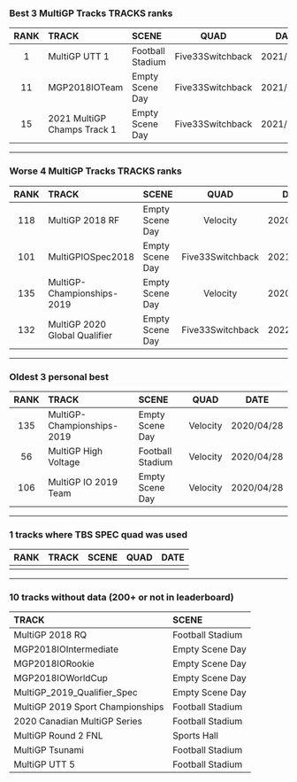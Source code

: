 ### Best 3 MultiGP Tracks TRACKS ranks
|RANK|TRACK|SCENE|QUAD|DATE|
|:---:|:---|:---|:---:|:---:|
|1|MultiGP UTT 1|Football Stadium|Five33Switchback|2021/09/16|
|11|MGP2018IOTeam|Empty Scene Day|Five33Switchback|2021/07/10|
|15|2021 MultiGP Champs Track 1|Empty Scene Day|Five33Switchback|2021/10/29|
---
### Worse 4 MultiGP Tracks TRACKS ranks
|RANK|TRACK|SCENE|QUAD|DATE|
|:---:|:---|:---|:---:|:---:|
|118|MultiGP 2018 RF|Empty Scene Day|Velocity|2020/04/30|
|101|MultiGPIOSpec2018|Empty Scene Day|Five33Switchback|2021/09/08|
|135|MultiGP-Championships-2019|Empty Scene Day|Velocity|2020/04/28|
|132|MultiGP 2020 Global Qualifier|Empty Scene Day|Five33Switchback|2022/02/02|
---
### Oldest 3 personal best
|RANK|TRACK|SCENE|QUAD|DATE|
|:---:|:---|:---|:---:|:---:|
|135|MultiGP-Championships-2019|Empty Scene Day|Velocity|2020/04/28|
|56|MultiGP High Voltage|Football Stadium|Velocity|2020/04/28|
|106|MultiGP IO 2019 Team|Empty Scene Day|Velocity|2020/04/28|
---
### 1 tracks where TBS SPEC quad was used
|RANK|TRACK|SCENE|QUAD|DATE|
|:---:|:---|:---|:---:|:---:|
||||||
---
### 10 tracks without data (200+ or not in leaderboard)
|TRACK|SCENE|
|:---|:---|
|MultiGP 2018 RQ|Football Stadium|
|MGP2018IOIntermediate|Empty Scene Day|
|MGP2018IORookie|Empty Scene Day|
|MGP2018IOWorldCup|Empty Scene Day|
|MultiGP_2019_Qualifier_Spec|Empty Scene Day|
|MultiGP 2019 Sport Championships|Football Stadium|
|2020 Canadian MultiGP Series|Football Stadium|
|MultiGP Round 2 FNL|Sports Hall|
|MultiGP Tsunami|Football Stadium|
|MultiGP UTT 5|Football Stadium|
